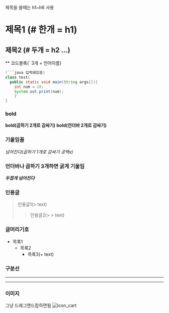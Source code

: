 제목을 쓸때는 h1~h6 사용

# 제목1 (# 한개 = h1)
## 제목2 (# 두개 = h2 ...)

** 코드블록(` 3개 + 언어이름)

```java
(```java 입력돼있음)
class test{
  public static void main(String args[]){
    int num = 10;
    System.out.print(num);
    }
}
```

### bold

**bold(곱하기 2개로 감싸기)**
__bold(언더바 2개로 감싸기)__

### 기울임꼴

*넘어진다(곱하기 1개로 감싸기 공백x)*

### 언더바나 곱하기 3개하면 굵게 기울임

***두껍게 넘어진다***

### 인용글
> 인용글1(> text)
> > 인용글2(> > text)

### 글머리기호

+ 목록1
  + 목록2
    + 목록3(+ text)
    
### 구분선 
---
___

### 이미지
그냥 드래그앤드랍하면됨
![icon_cart](https://user-images.githubusercontent.com/120345791/206955572-b9cdd83d-9fdf-46d6-b8af-a6d6a680b26f.png)
